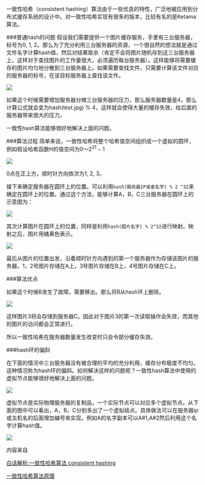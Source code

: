 一致性哈希（consistent hashing）算法由于一些优良的特性，广泛地被应用到分布式缓存系统的设计中。对一致性哈希实现有很多的版本，比较有名的是Ketama算法。

###普通hash的问题
假设我们需要提供一个图片缓存服务，手里有三台服务器，标号为0, 1, 2。那么为了充分利用三台服务器的资源，一个很自然的想法就是通过文件名字计算hash值，然后对结果取余（肯定不会将图片随机存到这三台服务器上，这样对于查找图片的工作量很大，必须遍历每台服务器）。这样能够将需要缓存的图片均匀地分散到三台服务器上。如果需要查找文件，只需要计算该文件对应的服务器的标号，在该目标服务器上查找该文件。

![](img/consistent_hashing.png)

如果这个时候需要增加服务器分摊三台服务器的压力，那么服务器数量是4，那么计算公式就会变为hash(test.jpg) % 4，这样就会使得大量的缓存失效，给后面的服务器带来很大的压力。

一致性hash算法能够很好地解决上面的问题。

###算法过程
简单来说，一致性哈希将整个哈希值空间组织成一个虚拟的圆环，例如假设哈希函数H的值空间为$0～2^{31}-1$

![](img/hash_space.png)

0点在正上方，顺时针方向依次为1, 2, 3。

接下来确定服务器在圆环上的位置。可以利用`hash(服务器IP或者名字) % 2 ^32`来确定在圆环上的位置。通过这个方法，能够计算A，B，C三台服务器在圆环上的示意图为：

![](img/server_position_hash.png)

其次计算图片在圆环上的位置，同样是利用`hash(图片名字) % 2^32`进行映射。映射之后，图片用橘黄色表示。

![](img/pic_hash_circle.png)


最后从图片的位置出发，沿着顺时针方向遇到的第一个服务器作为存储该图片的服务器。1，2号图片存储在A上，3号图片存储在B上，4号图片存储在C上。

###算法优点

如果这个时候B发生了故障，需要移出。那么将B从hash环上删除。

![](img/hash_remove_b.png)

这样图片3将会存储到服务器C。因此对于图片3的第一次读取操作会失效，而其他的图片的访问都会正常进行。

所以一致性哈希在服务器数量发生改变时只会令部分缓存失效。


###hash环的偏斜

在下面的情况中三台服务器没有被合理的平均的充分利用，缓存分布极度不均匀。这种情况称为hash环的偏斜。如何解决这样的问题呢？一致性hash算法中使用的虚拟节点能够很好地解决上面的问题。

![](img/hash_circle_average.png)


虚拟节点是实际物理服务器的复制品，一个实际节点可以对应多个虚拟节点。从下面的图中可以看出，A，B，C分别多出了一个虚拟结点。具体做法可以在服务器ip或主机名的后面增加编号来实现。例如A的名字副本可以A#1,A#2然后利用这个名字计算hash值。

![](img/virtual_node_circle.png)

内容来自

[白话解析:一致性哈希算法 consistent hashing](http://www.zsythink.net/archives/1182)

[一致性哈希算法原理](https://www.cnblogs.com/lpfuture/p/5796398.html)